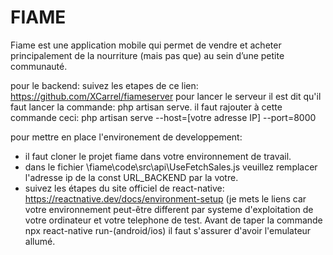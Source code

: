# FIAME
 Fiame est une application mobile qui permet de vendre et acheter principalement de la  nourriture (mais pas que) au sein d’une petite communauté.



pour le backend:
suivez les etapes de ce lien: https://github.com/XCarrel/fiameserver
pour lancer le serveur il est dit qu'il faut lancer la commande: php artisan serve. il faut rajouter à cette commande ceci: php artisan serve --host=[votre adresse IP] --port=8000


pour mettre en place l'environement de developpement: 
- il faut cloner le projet fiame dans votre environnement de travail.
- dans le fichier \fiame\code\src\api\UseFetchSales.js veuillez remplacer l'adresse ip de la const URL_BACKEND par la votre.
- suivez les étapes du site officiel de react-native: https://reactnative.dev/docs/environment-setup (je mets le liens car  votre environnement peut-être different par systeme d'exploitation de votre ordinateur et votre telephone de test.
Avant de taper la commande npx react-native run-(android/ios) il faut s'assurer d'avoir l'emulateur allumé.
 
